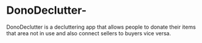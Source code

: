 # DonoDeclutter-
DonoDeclutter is a decluttering app that allows people to donate their items that area not in use and also connect sellers to buyers vice versa.

